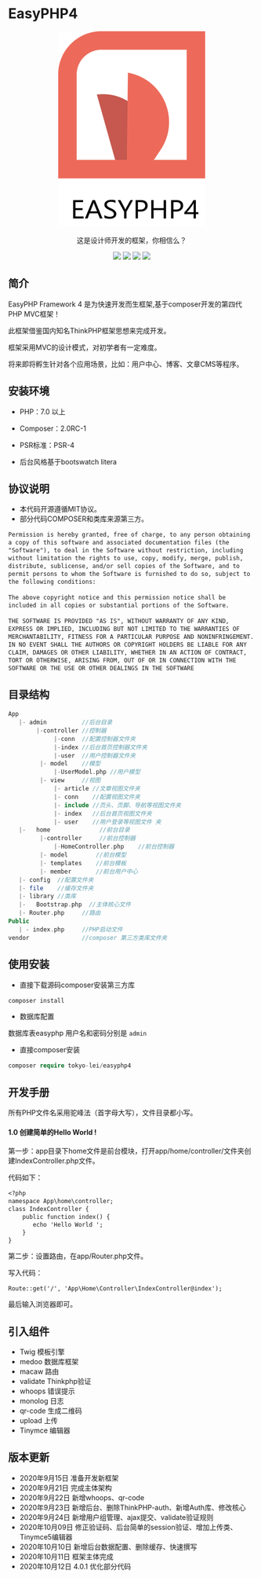# EasyPHP4


<p align="center">
   <img src="https://raw.githubusercontent.com/Tokyo-Lei/EasyPHP4/master/Public/Home/img/logo.png">
</p>
<p align="center">
  这是设计师开发的框架，你相信么？
</p>

<p align="center">
<img src="https://img.shields.io/badge/version-4.0.0-green.svg">
<img src="https://img.shields.io/badge/php-7+-brightgreen.svg">
<img src="https://img.shields.io/badge/mysql-5+-orange.svg">
<img src="https://img.shields.io/badge/license-MIT-blue.svg">
</p>



## 简介

EasyPHP Framework 4 是为快速开发而生框架,基于composer开发的第四代PHP MVC框架！

此框架借鉴国内知名ThinkPHP框架思想来完成开发。

框架采用MVC的设计模式，对初学者有一定难度。

将来即将孵生针对各个应用场景，比如：用户中心、博客、文章CMS等程序。



## 安装环境


- PHP：7.0 以上

- Composer：2.0RC-1

- PSR标准：PSR-4

- 后台风格基于bootswatch litera

  

## 协议说明

- 本代码开源遵循MIT协议。
- 部分代码COMPOSER和类库来源第三方。

```
Permission is hereby granted, free of charge, to any person obtaining a copy of this software and associated documentation files (the "Software"), to deal in the Software without restriction, including without limitation the rights to use, copy, modify, merge, publish, distribute, sublicense, and/or sell copies of the Software, and to permit persons to whom the Software is furnished to do so, subject to the following conditions:

The above copyright notice and this permission notice shall be included in all copies or substantial portions of the Software.

THE SOFTWARE IS PROVIDED "AS IS", WITHOUT WARRANTY OF ANY KIND, EXPRESS OR IMPLIED, INCLUDING BUT NOT LIMITED TO THE WARRANTIES OF MERCHANTABILITY, FITNESS FOR A PARTICULAR PURPOSE AND NONINFRINGEMENT. IN NO EVENT SHALL THE AUTHORS OR COPYRIGHT HOLDERS BE LIABLE FOR ANY CLAIM, DAMAGES OR OTHER LIABILITY, WHETHER IN AN ACTION OF CONTRACT, TORT OR OTHERWISE, ARISING FROM, OUT OF OR IN CONNECTION WITH THE SOFTWARE OR THE USE OR OTHER DEALINGS IN THE SOFTWARE
```




## 目录结构
```php
App
   |- admin          //后台目录
        |-controller //控制器
             |-conn  //配置控制器文件夹
             |-index //后台首页控制器文件夹
             |-user  //用户控制器文件夹
         |- model    //模型
             |-UserModel.php //用户模型
         |- view     //视图
             |- article //文章视图文件夹
             |- conn    //配置视图文件夹
             |- include //页头、页脚、导航等视图文件夹
             |- index   //后台首页视图文件夹
             |- user    //用户登录等视图文件 夹
   |-	home              //前台目录
         |-controller     //前台控制器
             |-HomeController.php    //前台控制器
         |- model        //前台模型 
         |- templates    //前台模板
         |- member       //前台用户中心
   |- config  //配置文件夹
   |- file    //缓存文件夹 
   |- library //类库
   |-	Bootstrap.php  //主体核心文件
   |- Router.php     //路由
Public
   | - index.php     //PHP启动文件
vendor               //composer 第三方类库文件夹

```



## 使用安装


- 直接下载源码composer安装第三方库

```php
composer install
```

- 数据库配置

数据库表easyphp
用户名和密码分别是 `admin`

- 直接composer安装

```php
composer require tokyo-lei/easyphp4
```



## 开发手册

所有PHP文件名采用驼峰法（首字母大写），文件目录都小写。

#### 1.0 创建简单的Hello World !

第一步：app目录下home文件是前台模块，打开app/home/controller/文件夹创建IndexController.php文件。

代码如下：

```
<?php
namespace App\home\controller;
class IndexController {
    public function index() {
       echo 'Hello World ';
    }
}
```

第二步：设置路由，在app/Router.php文件。

写入代码：

```
Route::get('/', 'App\Home\Controller\IndexController@index');
```

最后输入浏览器即可。



## 引入组件

- Twig      模板引擎
- medoo     数据库框架
- macaw     路由
- validate  Thinkphp验证
- whoops    错误提示
- monolog   日志
- qr-code   生成二维码
- upload    上传
- Tinymce   编辑器



## 版本更新

- 2020年9月15日 准备开发新框架
- 2020年9月21日 完成主体架构
- 2020年9月22日 新增whoops、qr-code
- 2020年9月23日 新增后台、删除ThinkPHP-auth、新增Auth库、修改核心
- 2020年9月24日 新增用户组管理、ajax提交、validate验证规则
- 2020年10月09日 修正验证码、后台简单的session验证、增加上传类、Tinymce5编辑器
- 2020年10月10日 新增后台数据配置、删除缓存、快速撰写
- 2020年10月11日 框架主体完成
- 2020年10月12日 4.0.1 优化部分代码
